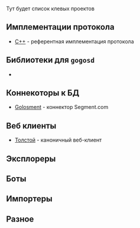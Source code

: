 Тут будет список клевых проектов

## Имплементации протокола
- [С++](https://github.com/GolosChain/golos) - референтная имплементация протокола

## Библиотеки для `gogosd`
-

## Коннекоторы к БД
- [Golosment](https://github.com/GolosChain/golosment) - коннектор Segment.com

## Веб клиенты
- [Толстой](https://github.com/GolosChain/tolstoy) - каноничный веб-клиент

## Эксплореры

## Боты

## Импортеры

## Разное
